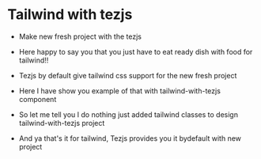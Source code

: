 #  Tailwind with tezjs

- Make new fresh project with the tezjs   

- Here happy to say you  that you just have to eat ready dish with food for tailwind!!

- Tezjs by default give tailwind css support for the new fresh project

- Here I have show you example of that with tailwind-with-tezjs component 

-  So let me tell you I do nothing just added tailwind classes to design tailwind-with-tezjs project

- And ya that's it for tailwind, Tezjs provides you it bydefault with new project 